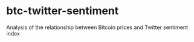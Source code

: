 # btc-twitter-sentiment
Analysis of the relationship between Bitcoin prices and Twitter sentiment index
